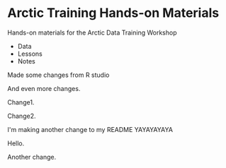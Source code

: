 # Arctic Training Hands-on Materials

Hands-on materials for the Arctic Data Training Workshop

* Data
* Lessons
* Notes

Made some changes from R studio 

And even more changes.  

Change1.  

Change2. 

I'm making another change to my README YAYAYAYAYA 

Hello. 

Another change.